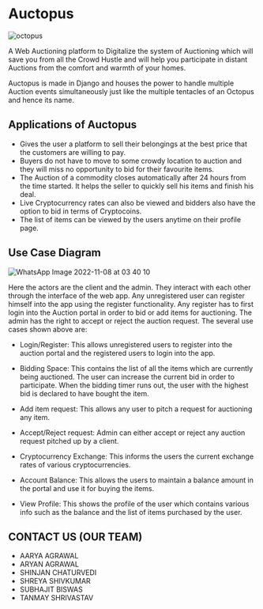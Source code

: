 # Auctopus

![octopus](https://user-images.githubusercontent.com/99145719/200618385-c2feafe5-de05-455c-9271-023fb83448f0.svg)

A Web Auctioning platform to Digitalize the system of Auctioning which will save you from all the Crowd Hustle and will help you participate in distant Auctions from the comfort and warmth of your homes.

Auctopus is made in Django and houses the power to handle multiple Auction events simultaneously just like the multiple tentacles of an Octopus and hence its name.

## Applications of Auctopus

* Gives the user a platform to sell their belongings at the best price that the customers are willing to pay.
* Buyers do not have to move to some crowdy location to auction and they will miss no opportunity to bid for their favourite items.
* The Auction of a commodity closes automatically after 24 hours from the time started. It helps the seller to quickly sell his items and finish his deal.
* Live Cryptocurrency rates can also be viewed and bidders also have the option to bid in terms of Cryptocoins.
* The list of items can be viewed by the users anytime on their profile page.

## Use Case Diagram

![WhatsApp Image 2022-11-08 at 03 40 10](https://user-images.githubusercontent.com/99145719/200619110-920878d6-3944-4b2a-b8a6-4232577ff016.jpeg)


Here the actors are the client and the admin. They interact with each other through the interface of the web app. Any unregistered user can register himself into the app using the register functionality. Any register has to first login into the Auction portal in order to bid or add items for auctioning. The admin has the right to accept or reject the auction request. The several use cases shown above are: 
* Login/Register: This allows unregistered users to register into the auction portal and the registered users to login into the app. 

* Bidding Space: This contains the list of all the items which are currently being auctioned. The user can increase the current bid in order to participate. When the bidding timer runs out, the user with the highest bid is declared to have bought the item. 

* Add item request: This allows any user to pitch a request for auctioning any item. 

* Accept/Reject request: Admin can either accept or reject any auction request pitched up by a client. 

* Cryptocurrency Exchange: This informs the users the current exchange rates of various cryptocurrencies. 

* Account Balance: This allows the users to maintain a balance amount in the portal and use it for buying the items. 

* View Profile: This shows the profile of the user which contains various info such as the balance and the list of items purchased by the user. 


## CONTACT US (OUR TEAM)
* AARYA AGRAWAL
* ARYAN AGRAWAL
* SHINJAN CHATURVEDI
* SHREYA SHIVKUMAR
* SUBHAJIT BISWAS
* TANMAY SHRIVASTAV
